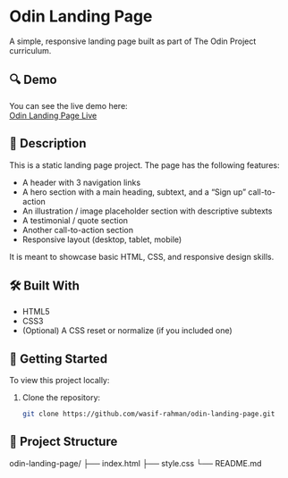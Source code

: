 
# Odin Landing Page

A simple, responsive landing page built as part of The Odin Project curriculum.

## 🔍 Demo

You can see the live demo here:  
[Odin Landing Page Live](https://wasif-rahman.github.io/odin-landing-page/)

## 📝 Description

This is a static landing page project. The page has the following features:

- A header with 3 navigation links  
- A hero section with a main heading, subtext, and a “Sign up” call-to-action  
- An illustration / image placeholder section with descriptive subtexts  
- A testimonial / quote section  
- Another call-to-action section  
- Responsive layout (desktop, tablet, mobile)

It is meant to showcase basic HTML, CSS, and responsive design skills.

## 🛠️ Built With

- HTML5  
- CSS3  
- (Optional) A CSS reset or normalize (if you included one)
  
## 🚀 Getting Started

To view this project locally:

1. Clone the repository:

   ```bash
   git clone https://github.com/wasif-rahman/odin-landing-page.git
## 📁 Project Structure
odin-landing-page/
├── index.html
├── style.css
└── README.md







